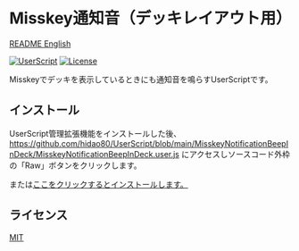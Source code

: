 # Misskey通知音（デッキレイアウト用）

[README English](./README.md)

[![UserScript](https://img.shields.io/badge/Framework-UserScript-blue.svg)](https://en.wikipedia.org/wiki/Userscript)
[![License](https://img.shields.io/github/license/hidao80/UserScript)](/LICENSE)


Misskeyでデッキを表示しているときにも通知音を鳴らすUserScriptです。

## インストール

UserScript管理拡張機能をインストールした後、https://github.com/hidao80/UserScript/blob/main/MisskeyNotificationBeepInDeck/MisskeyNotificationBeepInDeck.user.js にアクセスしソースコード外枠の「Raw」ボタンをクリックします。

または[ここをクリックするとインストールします。](https://github.com/hidao80/UserScript/raw/main/MisskeyNotificationBeepInDeck/MisskeyNotificationBeepInDeck.user.js)

## ライセンス

[MIT](/LICENSE)
